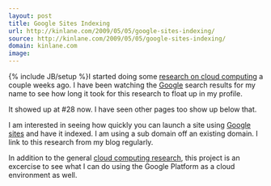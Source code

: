 ```yaml
---
layout: post
title: Google Sites Indexing
url: http://kinlane.com/2009/05/05/google-sites-indexing/
source: http://kinlane.com/2009/05/05/google-sites-indexing/
domain: kinlane.com
image: 
---
```

{% include JB/setup %}I started doing some <a href="http://cloud.kinlane.com">research on cloud computing</a> a couple weeks ago. I have been watching the <a class="zem_slink" title="Google" rel="homepage" href="http://google.com">Google</a> search results for my name to see how long it took for this research to float up in my profile.<p></p>
It showed up at #28 now. I have seen other pages too show up below that.<p></p>
I am interested in seeing how quickly you can launch a site using <a class="zem_slink" title="Google Sites" rel="homepage" href="http://sites.google.com">Google sites</a> and have it indexed. I am using a sub domain off an existing domain. I link to this research from my blog regularly.<p></p>
In addition to the general <a href="http://cloud.kinlane.com">cloud computing research</a>, this project is an excercise to see what I can do using the Google Platform as a cloud environment as well.
